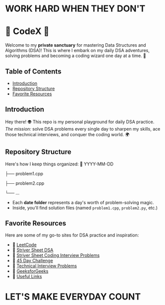 # WORK HARD WHEN THEY DON'T

# 🤖 CodeX 🤖

Welcome to my **private sanctuary** for mastering Data Structures and Algorithms (DSA)! This is where I embark on my daily DSA adventures, solving problems and becoming a coding wizard one day at a time. 🚀

## Table of Contents
- [Introduction](#introduction)
- [Repository Structure](#repository-structure)
- [Favorite Resources](#favorite-resources)

## Introduction

Hey there! 👽 This repo is my personal playground for daily DSA practice. 
*The mission:* solve DSA problems every single day to sharpen my skills, ace those technical interviews, and conquer the coding world. 🌍

## Repository Structure

Here's how I keep things organized:
📂 YYYY-MM-DD

├── problem1.cpp

├── problem2.cpp

└── ...

- Each **date folder** represents a day's worth of problem-solving magic.
- Inside, you'll find solution files (named `problem1.cpp`, `problem2.py`, etc.)

## Favorite Resources

Here are some of my go-to sites for DSA practice and inspiration:
- 🔗 [LeetCode](https://leetcode.com/)
- 🔗 [Striver Sheet DSA](https://takeuforward.org/strivers-a2z-dsa-course/strivers-a2z-dsa-course-sheet-2/)
- 🔗 [Striver Sheet Coding Interview Problems](https://takeuforward.org/interviews/strivers-sde-sheet-top-coding-interview-problems/)
- 🔗 [45 Day Challenge ](https://docs.google.com/spreadsheets/d/1kyHfGGaLTzWspcqMUUS5Httmip7t8LJB0P-uPrRLGos/edit#gid=0)
- 🔗 [Technical Interview Problems](https://github.com/RRahulKrishnan/LeetCode-Questions-CompanyWise)
- 🔗 [GeeksforGeeks](https://www.geeksforgeeks.org/)
- 🔗 [Useful Links](https://whimsical.com/leetcodehelper-YaLGhtNuqXB3ros8VJw5zi)

# LET'S MAKE EVERYDAY COUNT


